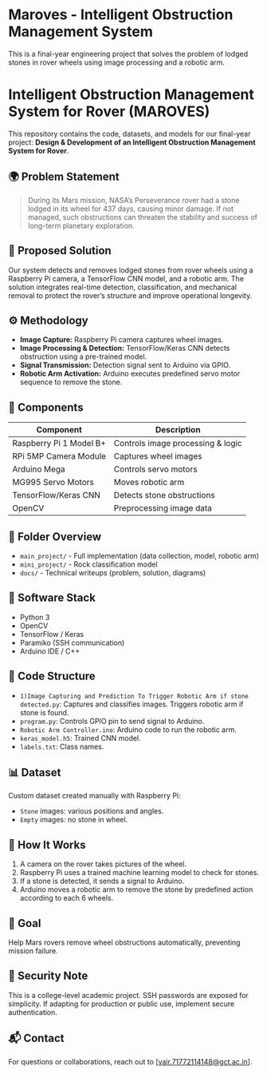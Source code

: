 # Maroves - Intelligent Obstruction Management System

This is a final-year engineering project that solves the problem of lodged stones in rover wheels using image processing and a robotic arm.

# Intelligent Obstruction Management System for Rover (MAROVES)

This repository contains the code, datasets, and models for our final-year project: **Design & Development of an Intelligent Obstruction Management System for Rover**.

## 🌍 Problem Statement

> During its Mars mission, NASA’s Perseverance rover had a stone lodged in its wheel for 437 days, causing minor damage. If not managed, such obstructions can threaten the stability and success of long-term planetary exploration.

## 🧠 Proposed Solution

Our system detects and removes lodged stones from rover wheels using a Raspberry Pi camera, a TensorFlow CNN model, and a robotic arm. The solution integrates real-time detection, classification, and mechanical removal to protect the rover’s structure and improve operational longevity.

## ⚙️ Methodology

- **Image Capture:** Raspberry Pi camera captures wheel images.
- **Image Processing & Detection:** TensorFlow/Keras CNN detects obstruction using a pre-trained model.
- **Signal Transmission:** Detection signal sent to Arduino via GPIO.
- **Robotic Arm Activation:** Arduino executes predefined servo motor sequence to remove the stone.

## 🧪 Components

| Component              | Description                      |
|------------------------|----------------------------------|
| Raspberry Pi 1 Model B+| Controls image processing & logic|
| RPi 5MP Camera Module  | Captures wheel images            |
| Arduino Mega           | Controls servo motors            |
| MG995 Servo Motors     | Moves robotic arm                |
| TensorFlow/Keras CNN   | Detects stone obstructions       |
| OpenCV                 | Preprocessing image data         |

## 📁 Folder Overview

- `main_project/` - Full implementation (data collection, model, robotic arm)
- `mini_project/` - Rock classification model
- `docs/`         - Technical writeups (problem, solution, diagrams)

## 🧰 Software Stack

- Python 3
- OpenCV
- TensorFlow / Keras
- Paramiko (SSH communication)
- Arduino IDE / C++

## 📂 Code Structure

- `1)Image Capturing and Prediction To Trigger Robotic Arm if stone detected.py`: Captures and classifies images. Triggers robotic arm if stone is found.
- `program.py`: Controls GPIO pin to send signal to Arduino.
- `Robotic Arm Controller.ino`: Arduino code to run the robotic arm.
- `keras_model.h5`: Trained CNN model.
- `labels.txt`: Class names.

## 📊 Dataset

Custom dataset created manually with Raspberry Pi:
- `Stone` images: various positions and angles.
- `Empty` images: no stone in wheel.

## 📸 How It Works

1. A camera on the rover takes pictures of the wheel.
2. Raspberry Pi uses a trained machine learning model to check for stones.
3. If a stone is detected, it sends a signal to Arduino.
4. Arduino moves a robotic arm to remove the stone by predefined action according to each 6 wheels.

## 🚀 Goal

Help Mars rovers remove wheel obstructions automatically, preventing mission failure.

## 🔐 Security Note

This is a college-level academic project. SSH passwords are exposed for simplicity. If adapting for production or public use, implement secure authentication.

## 📬 Contact

For questions or collaborations, reach out to [vair.71772114148@gct.ac.in].
